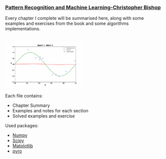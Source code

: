 ### <a class="class" href="https://www.microsoft.com/en-us/research/uploads/prod/2006/01/Bishop-Pattern-Recognition-and-Machine-Learning-2006.pdf" id="id">Pattern Recognition and Machine Learning-Christopher Bishop</a>
<p>Every chapter I complete will be summarised here, along with some examples and exercises from the book and some algorithms implementations.<br><br>

<img src="Ch 03 Linear Models For Regression/Results/Sequential freq.gif" width="50%"></img><br>

<p>Each file contains:
<ul>
<li>Chapter Summary
<li>Examples and notes for each section
<li>Solved examples and exercise
</ul>

<p>Used packages:
<ul>
  <li> <a href="https://numpy.org/">Numpy</a>
  <li> <a href="https://docs.scipy.org/doc/">Scipy</a>
  <li> <a href="https://matplotlib.org/">Matplotlib</a>
  <li> <a href="http://pyro.ai/">pyro</a>
</ul>
